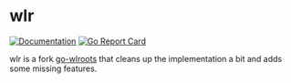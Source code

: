 wlr
===

[![Documentation](https://pkg.go.dev/deedles.dev/wlr/wlroots?status.svg)](https://pkg.go.dev/deedles.dev/wlr/wlroots)
[![Go Report Card](https://goreportcard.com/badge/deedles.dev/wlr)](https://goreportcard.com/report/deedles.dev/wlr)

wlr is a fork [go-wlroots](https://github.com/swaywm/go-wlroots) that cleans up the implementation a bit and adds some missing features.
